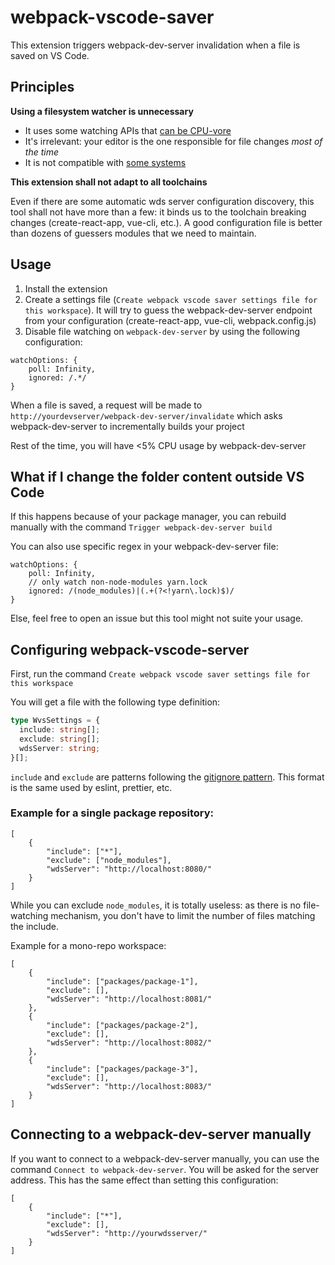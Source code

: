 # webpack-vscode-saver

This extension triggers webpack-dev-server invalidation when a file is saved on VS Code.

## Principles

**Using a filesystem watcher is unnecessary**

- It uses some watching APIs that [can be CPU-vore](https://github.com/paulmillr/chokidar#why)
- It's irrelevant: your editor is the one responsible for file changes _most of the time_
- It is not compatible with [some systems](https://webpack.js.org/configuration/dev-server/#devserverwatchoptions-)

**This extension shall not adapt to all toolchains**

Even if there are some automatic wds server configuration discovery, this tool shall not have more than a few: it binds us to the toolchain breaking changes (create-react-app, vue-cli, etc.). A good configuration file is better than dozens of guessers modules that we need to maintain.

## Usage

1. Install the extension
2. Create a settings file (`Create webpack vscode saver settings file for this workspace`). It will try to guess the webpack-dev-server endpoint from your configuration (create-react-app, vue-cli, webpack.config.js)
3. Disable file watching on `webpack-dev-server` by using the following configuration:

```
watchOptions: {
    poll: Infinity,
    ignored: /.*/
}
```

When a file is saved, a request will be made to `http://yourdevserver/webpack-dev-server/invalidate` which asks webpack-dev-server to incrementally builds your project

Rest of the time, you will have <5% CPU usage by webpack-dev-server

## What if I change the folder content outside VS Code

If this happens because of your package manager, you can rebuild manually with the command `Trigger webpack-dev-server build`

You can also use specific regex in your webpack-dev-server file:

```
watchOptions: {
    poll: Infinity,
    // only watch non-node-modules yarn.lock
    ignored: /(node_modules)|(.+(?<!yarn\.lock)$)/
}
```

Else, feel free to open an issue but this tool might not suite your usage.

## Configuring webpack-vscode-server

First, run the command `Create webpack vscode saver settings file for this workspace`

You will get a file with the following type definition:

```ts
type WvsSettings = {
  include: string[];
  exclude: string[];
  wdsServer: string;
}[];
```

`include` and `exclude` are patterns following the [gitignore pattern](https://git-scm.com/docs/gitignore#_pattern_format).
This format is the same used by eslint, prettier, etc.

### Example for a single package repository:

```
[
    {
        "include": ["*"],
        "exclude": ["node_modules"],
        "wdsServer": "http://localhost:8080/"
    }
]
```

While you can exclude `node_modules`, it is totally useless: as there is no file-watching mechanism, you don't have to limit the number of files matching the include.

Example for a mono-repo workspace:

```
[
    {
        "include": ["packages/package-1"],
        "exclude": [],
        "wdsServer": "http://localhost:8081/"
    },
    {
        "include": ["packages/package-2"],
        "exclude": [],
        "wdsServer": "http://localhost:8082/"
    },
    {
        "include": ["packages/package-3"],
        "exclude": [],
        "wdsServer": "http://localhost:8083/"
    }
]
```

## Connecting to a webpack-dev-server manually

If you want to connect to a webpack-dev-server manually, you can use the command `Connect to webpack-dev-server`. You will be asked for the server address.
This has the same effect than setting this configuration:

```
[
    {
        "include": ["*"],
        "exclude": [],
        "wdsServer": "http://yourwdsserver/"
    }
]
```
